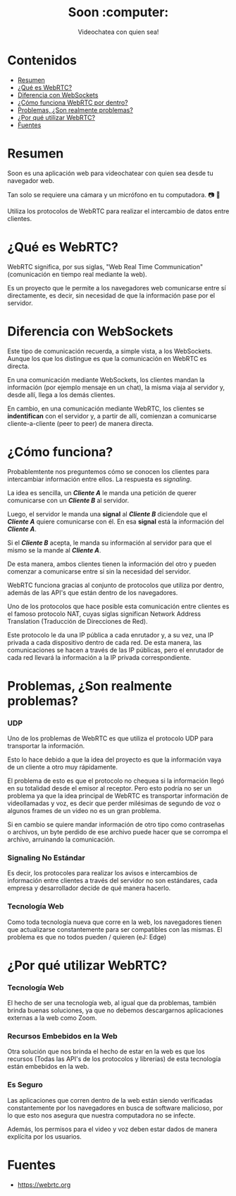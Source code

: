 <h1 style="border: none" align="center">Soon :computer:</h1>
<p align="center">
  Videochatea con quien sea!
</p>


# <h1 style="border: none" id="resumen">Contenidos</h1>

- <a href="#resumen">Resumen</a>
- <a href="#web-rtc">¿Qué es WebRTC?</a>
- <a href="#web-sockets">Diferencia con WebSockets</a>
- <a href="#como-funciona">¿Cómo funciona WebRTC por dentro?</a>
- <a href="#problemas">Problemas, ¿Son realmente problemas?</a>
- <a href="#por-que">¿Por qué utilizar WebRTC?</a>
- <a href="#fuentes">Fuentes</a>

# <h1 style="border: none" id="resumen">Resumen</h1>

Soon es una aplicación web para videochatear con quien sea desde tu navegador web.

Tan solo se requiere una cámara y un micrófono en tu computadora. :camera: :microphone:

Utiliza los protocolos de WebRTC para realizar el intercambio de datos entre clientes.

# <h1 id="web-rtc">¿Qué es WebRTC?</h1>

WebRTC significa, por sus siglas, "Web Real Time Communication" (comunicación en tiempo real mediante la web).

Es un proyecto que le permite a los navegadores web comunicarse entre sí directamente, es decir, sin necesidad de que la información pase por el servidor.

# <h1 id="web-sockets">Diferencia con WebSockets</h1>

Este tipo de comunicación recuerda, a simple vista, a los WebSockets. Aunque los que los distingue es que la comunicación en WebRTC es directa.

En una comunicación mediante WebSockets, los clientes mandan la información (por ejemplo mensaje en un chat), la misma viaja al servidor y, desde allí, llega a los demás clientes.

En cambio, en una comunicación mediante WebRTC, los clientes se **indentifican** con el servidor y, a partir de allí, comienzan a comunicarse cliente-a-cliente (peer to peer) de manera directa.

# <h1 id="como-funciona">¿Cómo funciona?</h1>

Probablemtente nos preguntemos cómo se conocen los clientes para intercambiar información entre ellos. La respuesta es *signaling*.

La idea es sencilla, un ***Cliente A*** le manda una petición de querer comunicarse con un ***Cliente B*** al servidor. 

Luego, el servidor le manda una **signal** al ***Cliente B*** diciendole que el ***Cliente A*** quiere comunicarse con él. En esa **signal** está la información del ***Cliente A***. 

Si el ***Cliente B*** acepta, le manda su información al servidor para que el mismo se la mande al ***Cliente A***. 

De esta manera, ambos clientes tienen la información del otro y pueden comenzar a comunicarse entre sí sin la necesidad del servidor.

WebRTC funciona gracias al conjunto de protocolos que utiliza por dentro, además de las API's que están dentro de los navegadores.

Uno de los protocolos que hace posible esta comunicación entre clientes es el famoso protocolo NAT, cuyas siglas significan Network Address Translation (Traducción de Direcciones de Red). 

Este protocolo le da una IP pública a cada enrutador y, a su vez, una IP privada a cada dispositivo dentro de cada red. De esta manera, las comunicaciones se hacen a través de las IP públicas, pero el enrutador de cada red llevará la información a la IP privada correspondiente.

# <h1 id="problemas">Problemas, ¿Son realmente problemas?</h1>

### UDP

Uno de los problemas de WebRTC es que utiliza el protocolo UDP para transportar la información.

Esto lo hace debido a que la idea del proyecto es que la información vaya de un cliente a otro muy rápidamente. 

El problema de esto es que el protocolo no chequea si la información llegó en su totalidad desde el emisor al receptor. Pero esto podría no ser un problema ya que la idea principal de WebRTC es transportar información de videollamadas y voz, es decir que perder milésimas de segundo de voz o algunos frames de un video no es un gran problema.

Si en cambio se quiere mandar información de otro tipo como contraseñas o archivos, un byte perdido de ese archivo puede hacer que se corrompa el archivo, arruinando la comunicación.

### Signaling No Estándar

Es decir, los protocoles para realizar los avisos e intercambios de información entre clientes a través del servidor no son estándares, cada empresa y desarrollador decide de qué manera hacerlo.

### Tecnología Web

Como toda tecnología nueva que corre en la web, los navegadores tienen que actualizarse constantemente para ser compatibles con las mismas. El problema es que no todos pueden / quieren (eJ: Edge)

# <h1 id="por-que">¿Por qué utilizar WebRTC?</h1>

### Tecnología Web

El hecho de ser una tecnología web, al igual que da problemas, también brinda buenas soluciones, ya que no debemos descargarnos aplicaciones externas a la web como Zoom.

### Recursos Embebidos en la Web

Otra solución que nos brinda el hecho de estar en la web es que los recursos (Todas las API's de los protocolos y librerías) de esta tecnología están embebidos en la web.

### Es Seguro

Las aplicaciones que corren dentro de la web están siendo verificadas constantemente por los navegadores en busca de software malicioso, por lo que esto nos asegura que nuestra computadora no se infecte.

Además, los permisos para el video y voz deben estar dados de manera explícita por los usuarios.

# <h1 id="fuentes">Fuentes</h1>

- https://webrtc.org